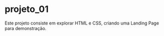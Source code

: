 ﻿# projeto_01
 Este projeto consiste em explorar HTML e CSS, criando uma Landing Page para demonstração.
